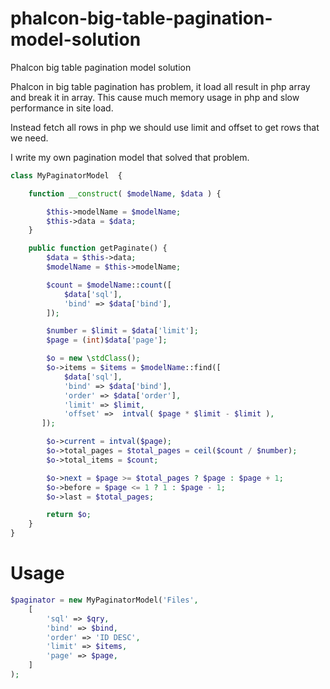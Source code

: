 # phalcon-big-table-pagination-model-solution
Phalcon big table pagination model solution


Phalcon in big table pagination has problem, it load all result in php array and break it in array. This cause much memory usage in php and slow performance in site load.

Instead fetch all rows in php we should use limit and offset to get rows that we need.

I write my own pagination model that solved that problem.

```php
class MyPaginatorModel  {

    function __construct( $modelName, $data ) {

        $this->modelName = $modelName;
        $this->data = $data;
    }

    public function getPaginate() {
        $data = $this->data;
        $modelName = $this->modelName;

        $count = $modelName::count([
            $data['sql'],
            'bind' => $data['bind'],
        ]);

        $number = $limit = $data['limit'];
        $page = (int)$data['page'];

        $o = new \stdClass();
        $o->items = $items = $modelName::find([
            $data['sql'],
            'bind' => $data['bind'],
            'order' => $data['order'],
            'limit' => $limit,
            'offset' =>  intval( $page * $limit - $limit ),
       ]);

        $o->current = intval($page);
        $o->total_pages = $total_pages = ceil($count / $number);
        $o->total_items = $count;

        $o->next = $page >= $total_pages ? $page : $page + 1;
        $o->before = $page <= 1 ? 1 : $page - 1;
        $o->last = $total_pages;

        return $o;
    }
}

```

# Usage

```php
$paginator = new MyPaginatorModel('Files',
    [
        'sql' => $qry,
        'bind' => $bind,
        'order' => 'ID DESC',
        'limit' => $items,
        'page' => $page,
    ]
);
```